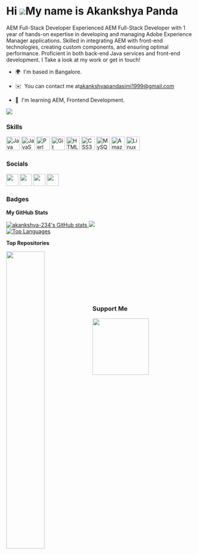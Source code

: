 Hi
![](https://user-images.githubusercontent.com/18350557/176309783-0785949b-9127-417c-8b55-ab5a4333674e.gif)My
name is Akankshya Panda
=======================================================================================================================================
AEM Full-Stack Developer Experienced AEM Full-Stack Developer with 1 year of
hands-on expertise in developing and managing Adobe Experience Manager
applications. Skilled in integrating AEM with front-end technologies, creating
custom components, and ensuring optimal performance. Proficient in both back-end
Java services and front-end development. I Take a look at my work or get in
touch!

* 🌍  I'm based in Bangalore. <br>

* ✉️  You can contact me at[akankshyapandasimi1999@gmail.com](mailto:akankshyapandasimi1999@gmail.com)<br>

* 🧠  I'm learning AEM, Frontend Development.

<a href="https://www.github.com/akankshya-234" target="_blank" rel="noreferrer">
  <img src="https://img.shields.io/github/followers/akankshya-234?logo=github&style=for-the-badge&color=f97316&labelColor=1c1917"/>
</a>


### Skills

<p align="left">
  <a href="https://www.oracle.com/java/" target="_blank" rel="noreferrer">
    <img
      src="https://raw.githubusercontent.com/danielcranney/readme-generator/main/public/icons/skills/java-colored.svg"
      width="36"
      height="36"
      alt="Java"/></a>
  <a
    href="https://developer.mozilla.org/en-US/docs/Web/JavaScript"
    target="_blank"
    rel="noreferrer">
    <img
      src="https://raw.githubusercontent.com/danielcranney/readme-generator/main/public/icons/skills/javascript-colored.svg"
      width="36"
      height="36"
      alt="JavaScript"
  /></a>
  <a href="https://www.perl.org/" target="_blank" rel="noreferrer">
    <img
      src="https://raw.githubusercontent.com/danielcranney/readme-generator/main/public/icons/skills/perl-colored.svg"
      width="36"
      height="36"
      alt="Perl"
  /></a>
  <a href="https://git-scm.com/" target="_blank" rel="noreferrer">
    <img
      src="https://raw.githubusercontent.com/danielcranney/readme-generator/main/public/icons/skills/git-colored.svg"
      width="36"
      height="36"
      alt="Git"
  /></a>
  <a
    href="https://developer.mozilla.org/en-US/docs/Glossary/HTML5"
    target="_blank"
    rel="noreferrer"
  >
    <img
      src="https://raw.githubusercontent.com/danielcranney/readme-generator/main/public/icons/skills/html5-colored.svg"
      width="36"
      height="36"
      alt="HTML5"
  /></a>
  <a href="https://www.w3.org/TR/CSS/#css" target="_blank" rel="noreferrer">
    <img
      src="https://raw.githubusercontent.com/danielcranney/readme-generator/main/public/icons/skills/css3-colored.svg"
      width="36"
      height="36"
      alt="CSS3"
  /></a>
  <a href="https://www.mysql.com/" target="_blank" rel="noreferrer">
    <img
      src="https://raw.githubusercontent.com/danielcranney/readme-generator/main/public/icons/skills/mysql-colored.svg"
      width="36"
      height="36"
      alt="MySQL"
  /></a>
  <a href="https://aws.amazon.com" target="_blank" rel="noreferrer">
    <img
      src="https://raw.githubusercontent.com/danielcranney/readme-generator/main/public/icons/skills/aws-colored.svg"
      width="36"
      height="36"
      alt="Amazon Web Services"
  /></a>
  <a href="https://www.linux.org" target="_blank" rel="noreferrer">
    <img
      src="https://raw.githubusercontent.com/danielcranney/readme-generator/main/public/icons/skills/linux-colored.svg"
      width="36"
      height="36"
      alt="Linux"
    />
  </a>
</p>

### Socials

<p align="left">
        <a href="https://www.github.com/akankshya-234" target="_blank" rel="noreferrer"
          ><img
            src="https://img.icons8.com/3d-fluency/94/github.png"
            width="32"
            height="32"
        /></a>
        <a
          href="https://www.linkedin.com/in/akankshyapanda/"
          target="_blank"
          rel="noreferrer"
          ><img
            src="https://raw.githubusercontent.com/danielcranney/readme-generator/main/public/icons/socials/instagram.svg"
            width="32"
            height="32"
        /></a>
        <a
          href="http://www.instagram.com/_akankshya_panda_/"
          target="_blank"
          rel="noreferrer"
          ><img
            src="https://raw.githubusercontent.com/danielcranney/readme-generator/main/public/icons/socials/linkedin.svg"
            width="32"
            height="32"
        /></a>
        <a href="https://@Akankshyapanda.hashnode.dev" target="_blank" rel="noreferrer"
          ><img
            src="https://raw.githubusercontent.com/danielcranney/readme-generator/main/public/icons/socials/hashnode.svg"
            width="32"
            height="32"
        /></a>
      </p>
      
### Badges

<b>My GitHub Stats</b>

<a href="http://www.github.com/akankshya-234">
  <img
    src="https://github-readme-stats.vercel.app/api?username=akankshya-234&show_icons=true&hide=&count_private=true&title_color=0891b2&text_color=ffffff&icon_color=f97316&bg_color=1c1917&hide_border=true&show_icons=true"
    alt="akankshya-234's GitHub stats"
  />
</a>

<a href="http://www.github.com/akankshya-234">
  <img
    src="https://github-readme-streak-stats.herokuapp.com/?user=akankshya-234&stroke=ffffff&background=1c1917&ring=0891b2&fire=0891b2&currStreakNum=ffffff&currStreakLabel=0891b2&sideNums=ffffff&sideLabels=ffffff&dates=ffffff&hide_border=true"
  />
</a> <br>

<a href="https://github.com/akankshya-234" align="left">
  <img
    src="https://github-readme-stats.vercel.app/api/top-langs/?username=akankshya-234&langs_count=10&title_color=0891b2&text_color=ffffff&icon_color=f97316&bg_color=1c1917&hide_border=true&locale=en&custom_title=Top%20%Languages"
    alt="Top Languages"
  />
</a>

<b>Top Repositories</b>

<div width="100%" align="center">
  <a href="https://github.com/akankshya-234/amazon-clone" align="left">
    <img
      align="left"
      width="45%"
      src="https://github-readme-stats.vercel.app/api/pin/?username=akankshya-234&repo=amazon-clone&title_color=0891b2&text_color=ffffff&icon_color=f97316&bg_color=1c1917&hide_border=true&locale=en"
    />
  </a>
</div>
<br /><br /><br /><br /><br /><br /><br />

### Support Me

<ul style="list-style-type: none; margin: 0">
  <li style="display: inline-block; margin-right: 0.25rem">
    <a href="https://www.buymeacoffee.com/akankshyapanda">
      <img
        src="https://cdn.buymeacoffee.com/buttons/v2/default-yellow.png"
        width="150"
    /></a>
  </li>
</ul>
